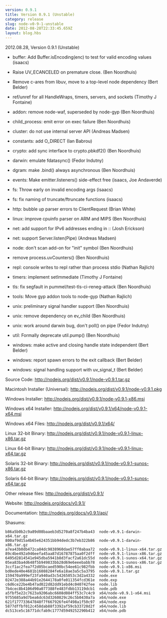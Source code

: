 ```yaml
---
version: 0.9.1
title: Version 0.9.1 (Unstable)
category: release
slug: node-v0-9-1-unstable
date: 2012-08-28T22:33:45.659Z
layout: blog.hbs
---
```


2012.08.28, Version 0.9.1 (Unstable)

* buffer: Add Buffer.isEncoding(enc) to test for valid encoding values (isaacs)

* Raise UV_ECANCELED on premature close. (Ben Noordhuis)

* Remove c-ares from libuv, move to a top-level node dependency (Bert Belder)

* ref/unref for all HandleWraps, timers, servers, and sockets (Timothy J Fontaine)

* addon: remove node-waf, superseded by node-gyp (Ben Noordhuis)

* child_process: emit error on exec failure (Ben Noordhuis)

* cluster: do not use internal server API (Andreas Madsen)

* constants: add O_DIRECT (Ian Babrou)

* crypto: add sync interface to crypto.pbkdf2() (Ben Noordhuis)

* darwin: emulate fdatasync() (Fedor Indutny)

* dgram: make .bind() always asynchronous (Ben Noordhuis)

* events: Make emitter.listeners() side-effect free (isaacs, Joe Andaverde)

* fs: Throw early on invalid encoding args (isaacs)

* fs: fix naming of truncate/ftruncate functions (isaacs)

* http: bubble up parser errors to ClientRequest (Brian White)

* linux: improve cpuinfo parser on ARM and MIPS (Ben Noordhuis)

* net: add support for IPv6 addresses ending in :: (Josh Erickson)

* net: support Server.listen(Pipe) (Andreas Madsen)

* node: don't scan add-on for "init" symbol (Ben Noordhuis)

* remove process.uvCounters() (Ben Noordhuis)

* repl: console writes to repl rather than process stdio (Nathan Rajlich)

* timers: implement setImmediate (Timothy J Fontaine)

* tls: fix segfault in pummel/test-tls-ci-reneg-attack (Ben Noordhuis)

* tools: Move gyp addon tools to node-gyp (Nathan Rajlich)

* unix: preliminary signal handler support (Ben Noordhuis)

* unix: remove dependency on ev_child (Ben Noordhuis)

* unix: work around darwin bug, don't poll() on pipe (Fedor Indutny)

* util: Formally deprecate util.pump() (Ben Noordhuis)

* windows: make active and closing handle state independent (Bert Belder)

* windows: report spawn errors to the exit callback (Bert Belder)

* windows: signal handling support with uv_signal_t (Bert Belder)


Source Code: http://nodejs.org/dist/v0.9.1/node-v0.9.1.tar.gz

Macintosh Installer (Universal): http://nodejs.org/dist/v0.9.1/node-v0.9.1.pkg

Windows Installer: http://nodejs.org/dist/v0.9.1/node-v0.9.1-x86.msi

Windows x64 Installer: http://nodejs.org/dist/v0.9.1/x64/node-v0.9.1-x64.msi

Windows x64 Files: http://nodejs.org/dist/v0.9.1/x64/

Linux 32-bit Binary: http://nodejs.org/dist/v0.9.1/node-v0.9.1-linux-x86.tar.gz

Linux 64-bit Binary: http://nodejs.org/dist/v0.9.1/node-v0.9.1-linux-x64.tar.gz

Solaris 32-bit Binary: http://nodejs.org/dist/v0.9.1/node-v0.9.1-sunos-x86.tar.gz

Solaris 64-bit Binary: http://nodejs.org/dist/v0.9.1/node-v0.9.1-sunos-x64.tar.gz

Other release files: http://nodejs.org/dist/v0.9.1/

Website: http://nodejs.org/docs/v0.9.1/

Documentation: http://nodejs.org/docs/v0.9.1/api/

Shasums:

```
b86a5b0b2c9a89d08baaeb3d5270a8f247b4ba43  node-v0.9.1-darwin-x64.tar.gz
800af9d15a4b65e624351bb94dedc3b7eb322b86  node-v0.9.1-darwin-x86.tar.gz
a7ea43b0db472ca84dc9838960dae57ff0abaa72  node-v0.9.1-linux-x64.tar.gz
89c4be492a946eefa45aa87d16787875aa0f2dff  node-v0.9.1-linux-x86.tar.gz
6495d2814541e945dba5941b8d3facf2a61dc55d  node-v0.9.1-sunos-x64.tar.gz
05ea83ba4d648f5b949833bb28d69e6eeebabb78  node-v0.9.1-sunos-x86.tar.gz
3ccf1ac2fea7f2d05bcaed590bc54ee61c982fbb  node-v0.9.1-x86.msi
bd0ede40e4681b16088284fe6a18ae3a5c5a3795  node-v0.9.1.tar.gz
159470a999ef23fa940ad3c54265053c3d2a4332  node.exe
02472e388a44b91e2644178a0fe011354fcd361e  node.exp
c6d6ce22be4b47ad022d82dd91ebd4c040742fee  node.lib
7b4cec8b4106d90a077388fe483fdbb13119dcb1  node.pdb
a5fbf5e22c7623a9206abc6608d084ff53c7c4c9  x64/node-v0.9.1-x64.msi
9755685a9d7bea6dc63d3260829c26c5b0430a7a  x64/node.exe
621f177733647848f7f667926fe4f498a1f50c97  x64/node.exp
5877dffbf012c458dab88f3392af59cb33720d2f  x64/node.lib
dc513ce5c16771dcfab9c1777d5949252290b412  x64/node.pdb
```
